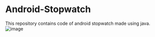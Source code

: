 # Android-Stopwatch
This repository contains code of android stopwatch made using java.
![image](https://github.com/darshun16/PRODIGY_AD_04/assets/169477465/3030134c-d71e-41aa-9c4a-dfa894b05233)

